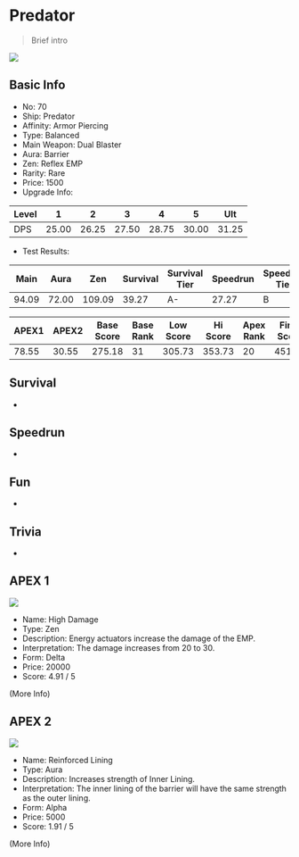 # Predator

> Brief intro

<img src="/ships/ship_70.png" style={{zoom:1}}/>

## Basic Info

- No: 70
- Ship: Predator
- Affinity: Armor Piercing
- Type: Balanced
- Main Weapon: Dual Blaster
- Aura: Barrier
- Zen: Reflex EMP
- Rarity: Rare
- Price: 1500
- Upgrade Info: 

| Level | 1 | 2 | 3 | 4 | 5 | Ult |
|--|--|--|--|--|--|--|
| DPS | 25.00 | 26.25 | 27.50 | 28.75 | 30.00 | 31.25 |

- Test Results: 

| Main | Aura | Zen | Survival | Survival Tier | Speedrun | Speedrun Tier | Fun | Fun Tier |
|--|--|--|--|--|--|--|--|--|
| 94.09 | 72.00 | 109.09 | 39.27 | A- | 27.27 | B | 31.64 | B |

| APEX1 | APEX2 | Base Score | Base Rank | Low Score | Hi Score | Apex Rank | Final Score | FinalRank |
|--|--|--|--|--|--|--|--|--|
| 78.55 | 30.55 | 275.18 | 31 | 305.73 | 353.73 | 20 | 451.91 | 25 |

## Survival

-

## Speedrun

-

## Fun

-

## Trivia

-

## APEX 1

<img src="/ships/ship_70_apex_1.png" style={{zoom:1}}/>

- Name: High Damage
- Type: Zen
- Description: Energy actuators increase the damage of the EMP.
- Interpretation: The damage increases from 20 to 30.
- Form: Delta
- Price: 20000
- Score: 4.91 / 5

(More Info)

## APEX 2

<img src="/ships/ship_70_apex_2.png" style={{zoom:1}}/>

- Name: Reinforced Lining
- Type: Aura
- Description: Increases strength of Inner Lining.
- Interpretation: The inner lining of the barrier will have the same strength as the outer lining.
- Form: Alpha
- Price: 5000
- Score: 1.91 / 5

(More Info)

